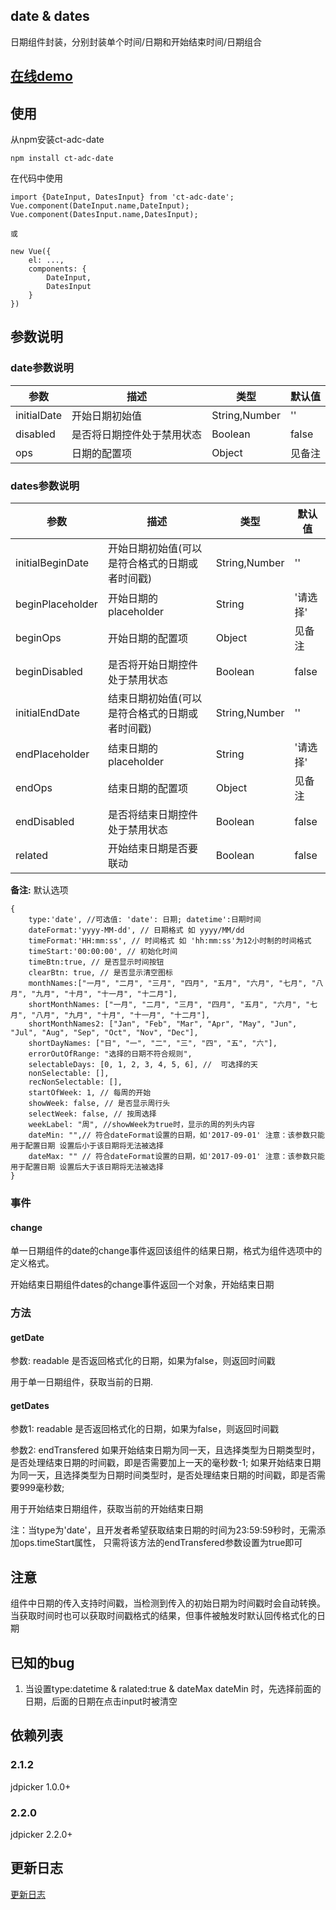 ## date & dates

日期组件封装，分别封装单个时间/日期和开始结束时间/日期组合

## [在线demo](https://codepen.io/rubyisapm/pen/eWQMQB?editors=1010)

## 使用

从npm安装ct-adc-date

```
npm install ct-adc-date
```
在代码中使用

```
import {DateInput, DatesInput} from 'ct-adc-date';
Vue.component(DateInput.name,DateInput);
Vue.component(DatesInput.name,DatesInput);

或

new Vue({
    el: ...,
    components: {
        DateInput,
        DatesInput
    }
})
```

## 参数说明

### date参数说明

参数 | 描述 | 类型 | 默认值
--- | --- | --- | ---
initialDate | 开始日期初始值 | String,Number | ''
disabled | 是否将日期控件处于禁用状态 | Boolean | false
ops | 日期的配置项 | Object | 见备注

### dates参数说明

参数 | 描述 | 类型 | 默认值
--- | --- | --- | ---
initialBeginDate | 开始日期初始值(可以是符合格式的日期或者时间戳) | String,Number | ''
beginPlaceholder | 开始日期的placeholder | String | '请选择'
beginOps | 开始日期的配置项 | Object | 见备注
beginDisabled | 是否将开始日期控件处于禁用状态 | Boolean | false
initialEndDate | 结束日期初始值(可以是符合格式的日期或者时间戳) | String,Number | ''
endPlaceholder | 结束日期的placeholder | String | '请选择'
endOps | 结束日期的配置项 | Object | 见备注
endDisabled | 是否将结束日期控件处于禁用状态 | Boolean | false
related | 开始结束日期是否要联动 | Boolean | false

**备注:** 默认选项

```
{
    type:'date', //可选值: 'date': 日期; datetime':日期时间
    dateFormat:'yyyy-MM-dd', // 日期格式 如 yyyy/MM/dd
    timeFormat:'HH:mm:ss', // 时间格式 如 'hh:mm:ss'为12小时制的时间格式
    timeStart:'00:00:00', // 初始化时间
    timeBtn:true, // 是否显示时间按钮
    clearBtn: true, // 是否显示清空图标
    monthNames:["一月", "二月", "三月", "四月", "五月", "六月", "七月", "八月", "九月", "十月", "十一月", "十二月"],
    shortMonthNames: ["一月", "二月", "三月", "四月", "五月", "六月", "七月", "八月", "九月", "十月", "十一月", "十二月"],
    shortMonthNames2: ["Jan", "Feb", "Mar", "Apr", "May", "Jun", "Jul", "Aug", "Sep", "Oct", "Nov", "Dec"],
    shortDayNames: ["日", "一", "二", "三", "四", "五", "六"],
    errorOutOfRange: "选择的日期不符合规则",
    selectableDays: [0, 1, 2, 3, 4, 5, 6], //  可选择的天
    nonSelectable: [],
    recNonSelectable: [],
    startOfWeek: 1, // 每周的开始
    showWeek: false, // 是否显示周行头
    selectWeek: false, // 按周选择
    weekLabel: "周", //showWeek为true时，显示的周的列头内容
    dateMin: "",// 符合dateFormat设置的日期，如'2017-09-01' 注意：该参数只能用于配置日期 设置后小于该日期将无法被选择
    dateMax: "" // 符合dateFormat设置的日期，如'2017-09-01' 注意：该参数只能用于配置日期 设置后大于该日期将无法被选择
}
```

### 事件

#### change

单一日期组件的date的change事件返回该组件的结果日期，格式为组件选项中的定义格式。

开始结束日期组件dates的change事件返回一个对象，开始结束日期

### 方法

#### getDate

参数: readable 是否返回格式化的日期，如果为false，则返回时间戳

用于单一日期组件，获取当前的日期.

#### getDates

参数1: readable
是否返回格式化的日期，如果为false，则返回时间戳

参数2: endTransfered
如果开始结束日期为同一天，且选择类型为日期类型时，是否处理结束日期的时间戳，即是否需要加上一天的毫秒数-1;
如果开始结束日期为同一天，且选择类型为日期时间类型时，是否处理结束日期的时间戳，即是否需要999毫秒数;

用于开始结束日期组件，获取当前的开始结束日期

注：当type为'date'，且开发者希望获取结束日期的时间为23:59:59秒时，无需添加ops.timeStart属性，
只需将该方法的endTransfered参数设置为true即可

## 注意

组件中日期的传入支持时间戳，当检测到传入的初始日期为时间戳时会自动转换。
当获取时间时也可以获取时间戳格式的结果，但事件被触发时默认回传格式化的日期

## 已知的bug

1. 当设置type:datetime & ralated:true & dateMax dateMin 时，先选择前面的日期，后面的日期在点击input时被清空

## 依赖列表

### 2.1.2

jdpicker 1.0.0+

### 2.2.0

jdpicker 2.2.0+


## 更新日志

[更新日志](https://github.com/ct-adc/adc-date/blob/master/CHANGELOG.md)

